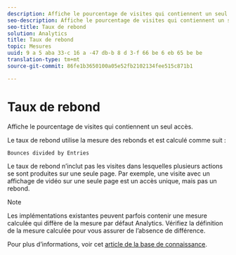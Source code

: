```yaml
---
description: Affiche le pourcentage de visites qui contiennent un seul accès.
seo-description: Affiche le pourcentage de visites qui contiennent un seul accès.
seo-title: Taux de rebond
solution: Analytics
title: Taux de rebond
topic: Mesures
uuid: 9 a 5 aba 33-c 16 a -47 db-b 8 d 3-f 66 be 6 eb 65 be be
translation-type: tm+mt
source-git-commit: 86fe1b3650100a05e52fb2102134fee515c871b1

---
```



# Taux de rebond

Affiche le pourcentage de visites qui contiennent un seul accès.

Le taux de rebond utilise la mesure [](../../../components/c-variables/c-metrics/metrics-bounces.md#concept_2A92D575504E4522B860AB44B0621593) des rebonds et est calculé comme suit :

`Bounces divided by Entries`

Le taux de rebond n’inclut pas les visites dans lesquelles plusieurs actions se sont produites sur une seule page. Par exemple, une visite avec un affichage de vidéo sur une seule page est un accès unique, mais pas un rebond.

>[!NOTE]
>
>Les implémentations existantes peuvent parfois contenir une mesure calculée qui diffère de la mesure par défaut Analytics. Vérifiez la définition de la mesure calculée pour vous assurer de l’absence de différence.

Pour plus d’informations, voir cet [article de la base de connaissance](https://marketing.adobe.com/resources/help/en_US/home/index.html#kb-analytics-comparing-bounces-and-single-access).

